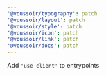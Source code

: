 ```yaml
---
'@voussoir/typography': patch
'@voussoir/layout': patch
'@voussoir/style': patch
'@voussoir/icon': patch
'@voussoir/link': patch
'@voussoir/docs': patch
---
```


Add `'use client'` to entrypoints
